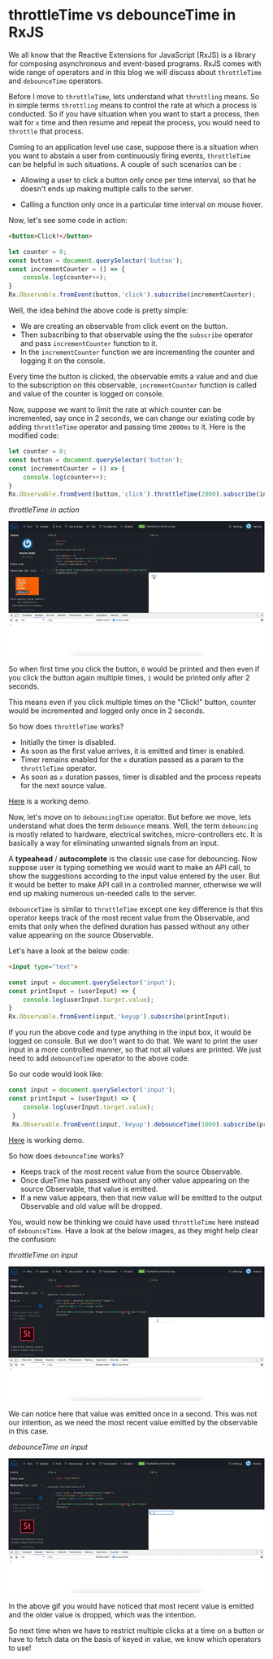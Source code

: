 # throttleTime vs debounceTime in RxJS

We all know that the Reactive Extensions for JavaScript (RxJS) is a library for composing asynchronous and event-based programs. RxJS comes with wide range of operators and in this blog we will discuss about `throttleTime` and `debounceTime` operators.

Before I move to `throttleTime`, lets understand what `throttling` means. So in simple terms `throttling` means to control the rate at which a process is conducted. So if you have situation when you want to start a process, then wait for `x` time and then resume and repeat the process, you would need to `throttle` that process.

Coming to an application level use case, suppose there is a situation when you want to abstain a user from continuously firing events, `throttleTime` can be helpful in such situations. A couple of such scenarios can be :

* Allowing a user to click a button only once per time interval, so that he doesn't ends up making multiple calls to the server.

* Calling a function only once in a particular time interval on mouse hover.

Now, let's see some code in action:

```HTML
<button>Click!</button>
```

```Javascript
let counter = 0;
const button = document.querySelector('button');
const incrementCounter = () => {
	console.log(counter++);
}
Rx.Observable.fromEvent(button,'click').subscribe(incrementCounter);
```

Well, the idea behind the above code is pretty simple:

* We are creating an observable from click event on the button.
* Then subscribing to that observable using the the `subscribe` operator and pass `incrementCounter` function to it.
* In the `incrementCounter` function we are incrementing the counter and logging it on the console.

Every time the button is clicked, the observable emits a value and and due to the subscription on this observable, `incrementCounter` function is called and value of the counter is logged on console.

Now, suppose we want to limit the rate at which counter can be incremented, say once in 2 seconds, we can change our existing code by adding `throttleTime` operator and passing time `2000ms` to it. Here is the modified code:


```Javascript
let counter = 0;
const button = document.querySelector('button');
const incrementCounter = () => {
	console.log(counter++);
}
Rx.Observable.fromEvent(button,'click').throttleTime(2000).subscribe(incrementCounter);
```

*throttleTime in action*

![throttleTime on click](https://github.com/NamitaMalik/throttleTime-in-RxJS/blob/master/throttleTime_on_click.gif)


So when first time you click the button, `0` would be printed and then even if you click the button again multiple times, `1` would be printed only after 2 seconds.

This means even if you click multiple times on the "Click!" button, counter would be incremented and logged only once in 2 seconds.

So how does `throttleTime` works?

* Initially the timer is disabled.
* As soon as the first value arrives, it is emitted and timer is enabled.
* Timer remains enabled for the `x` duration passed as a param to the `throttleTime` operator.
* As soon as `x` duration passes, timer is disabled and the process repeats for the next source value.

[Here](https://jsfiddle.net/namita1990/4L9212x7/23/) is a working demo.

Now, let's move on to `debouncingTime` operator. But before we move, lets understand what does the term `debounce` means. Well, the term `debouncing` is mostly related to hardware, electrical switches, micro-controllers etc. It is basically a way for eliminating unwanted signals from an input.

A **typeahead** / **autocomplete** is the classic use case for debouncing. Now suppose user is typing something we would want to make an API call, to show the suggestions according to the input value entered by the user. But it would be better to make API call in a controlled manner, otherwise we will end up making numerous un-needed calls to the server. 

`debounceTime` is similar to `throttleTime` except one key difference is that this operator keeps track of the most recent value from the Observable, and emits that only when the defined duration has passed without any other value appearing on the source Observable.

Let's have a look at the below code:

```HTML
<input type="text">
```

```Javascript
const input = document.querySelector('input');
const printInput = (userInput) => {
	console.log(userInput.target.value);
}
Rx.Observable.fromEvent(input,'keyup').subscribe(printInput);
```

If you run the above code and type anything in the input box, it would be logged on console. But we don't want to do that. We want to print the user input in a more controlled manner, so that not all values are printed.
We just need to add `debounceTime` operator to the above code.

So our code would look like:

```Javascript
const input = document.querySelector('input');
const printInput = (userInput) => {
	console.log(userInput.target.value);
 }
 Rx.Observable.fromEvent(input,'keyup').debounceTime(1000).subscribe(printInput);
 ```

[Here](https://jsfiddle.net/namita1990/ynL6hhh0/) is working demo.

So how does `debounceTime` works?

* Keeps track of the most recent value from the source Observable.
* Once dueTime has passed without any other value appearing on the source Observable, that value is emitted.
* If a new value appears, then that new value will be emitted to the output Observable and old value will be dropped.

You, would now be thinking we could have used `throttleTime` here instead of `debounceTime`. Have a look at the below
images, as they might help clear the confusion:

*throttleTime on input*

![throttleTime](https://github.com/NamitaMalik/throttleTime-in-RxJS/blob/master/throttleTime.gif)

We can notice here that value was emitted once in a second. This was not our intention,
as we need the most recent value emitted by the observable in this case.

*debounceTime on input*

![debounceTime](https://github.com/NamitaMalik/throttleTime-in-RxJS/blob/master/debunceTime.gif)

In the above gif you would have noticed that most recent value is emitted
and the older value is dropped, which was the intention.

So next time when we have to restrict multiple clicks at a time on a button
or have to fetch data on the basis of keyed in value, we know which operators
to use!



